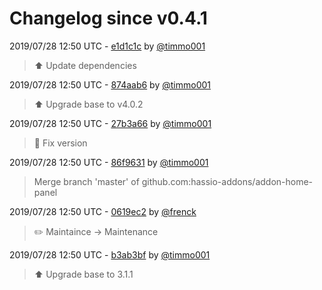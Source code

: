 # Changelog since v0.4.1

2019/07/28 12:50 UTC - [e1d1c1c](https://github.com/hassio-addons/addon-home-panel/commit/e1d1c1c8834d4b359eea66db2c43b32e90d9b344) by [@timmo001](https://github.com/timmo001)
> :arrow_up: Update dependencies 

2019/07/28 12:50 UTC - [874aab6](https://github.com/hassio-addons/addon-home-panel/commit/874aab638f727f0edff3ac4e1d5b5ad6df3f7dda) by [@timmo001](https://github.com/timmo001)
> :arrow_up: Upgrade base to v4.0.2 

2019/07/28 12:50 UTC - [27b3a66](https://github.com/hassio-addons/addon-home-panel/commit/27b3a6654dd8ef596e4f438031af4b6d830388a1) by [@timmo001](https://github.com/timmo001)
> :hammer: Fix version 

2019/07/28 12:50 UTC - [86f9631](https://github.com/hassio-addons/addon-home-panel/commit/86f9631b963b4347ad25a27afa18d4cfeaae72df) by [@timmo001](https://github.com/timmo001)
> Merge branch 'master' of github.com:hassio-addons/addon-home-panel 

2019/07/28 12:50 UTC - [0619ec2](https://github.com/hassio-addons/addon-home-panel/commit/0619ec2f6658ce8b95da5ecc18eda18e7318f6f7) by [@frenck](https://github.com/frenck)
> :pencil2: Maintaince -> Maintenance 

2019/07/28 12:50 UTC - [b3ab3bf](https://github.com/hassio-addons/addon-home-panel/commit/b3ab3bf490b09966c7422bc4d427da4d0294fd52) by [@timmo001](https://github.com/timmo001)
> :arrow_up: Upgrade base to 3.1.1 

